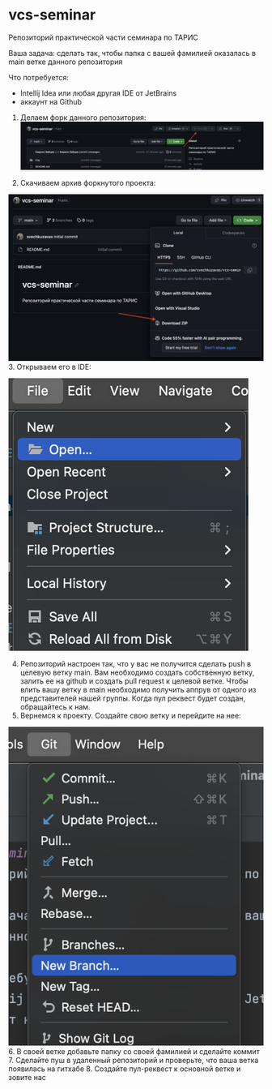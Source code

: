 # vcs-seminar
Репозиторий практической части семинара по ТАРИС

Ваша задача: сделать так, чтобы папка с вашей фамилией оказалась в main 
ветке данного репозитория

Что потребуется: 
- Intellij Idea или любая другая IDE от JetBrains
- аккаунт на Github
1. Делаем форк данного репозитория:
![](img/step0.png)

2. Скачиваем архив форкнутого проекта:

![](img/step1.png)
3. Открываем его в IDE:

![](img/step2.png)

4. Репозиторий настроен так, что у вас не получится сделать push в
целевую ветку main. Вам необходимо создать собственную ветку, залить
ее на github и создать pull request к целевой ветке. Чтобы влить вашу
ветку в main необходимо получить аппрув от одного из представителей нашей группы.
Когда пул реквест будет создан, обращайтесь к нам.
5. Вернемся к проекту. Создайте свою ветку и перейдите на нее:

![](img/step3.png)
6. В своей ветке добавьте папку со своей фамилией и сделайте коммит
7. Сделайте пуш в удаленный репозиторий и проверьте, что ваша ветка
появилась на гитхабе
8. Создайте пул-реквест к основной ветке и зовите нас